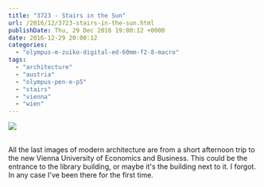 ```yaml
---
title: "3723 - Stairs in the Sun"
url: /2016/12/3723-stairs-in-the-sun.html
publishDate: Thu, 29 Dec 2016 19:00:12 +0000
date: 2016-12-29 20:00:12
categories: 
  - "olympus-m-zuiko-digital-ed-60mm-f2-8-macro"
tags: 
  - "architecture"
  - "austria"
  - "olympus-pen-e-p5"
  - "stairs"
  - "vienna"
  - "wien"
---
```

<div class="container">
<div class="center"><a target="_blank" href="https://d25zfm9zpd7gm5.cloudfront.net/1200x1200/2016/20160703_190312_lr.jpg"><img class="webfeedsFeaturedVisual" src="https://d25zfm9zpd7gm5.cloudfront.net/0600x0600/2016/20160703_190312_lr.jpg" /></a></div>
</div>
<br />

All the last images of modern architecture are from a short afternoon trip to the new Vienna University of Economics and Business. This could be the entrance to the library building, or maybe it's the building next to it. I forgot. In any case I've been there for the first time.
